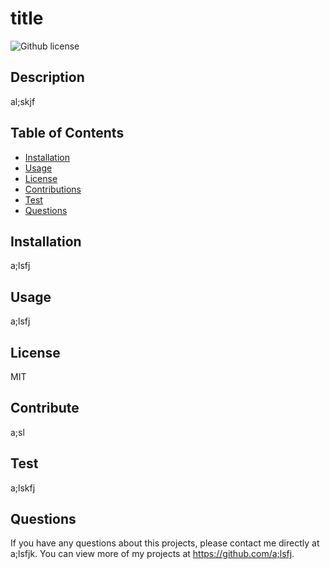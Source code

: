 
  
  # title
  ![Github license](http://img.shields.io/badge/license-MIT-green.svg)

  ## Description
  al;skjf

  ## Table of Contents
  * [Installation](#Installation)
  * [Usage](#Usage)
  * [License](#License)
  * [Contributions](#Contributions)
  * [Test](#Test)
  * [Questions](#Questions)
  
  ## Installation
  a;lsfj

  ## Usage
  a;lsfj

  ## License
  MIT

  ## Contribute
  a;sl

  ## Test
  a;lskfj

  ## Questions
  If you have any questions about this projects, please contact me directly at a;lsfjk. You can view more of my projects at https://github.com/a;lsfj.

